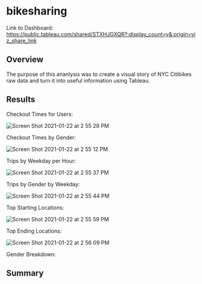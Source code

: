 # bikesharing

Link to Dashboard: https://public.tableau.com/shared/STXHJGXQR?:display_count=y&:origin=viz_share_link

## Overview

The purpose of this ananlysis was to create a visual story of NYC Citibikes raw data and turn it into useful information using Tableau. 

## Results

Checkout Times for Users:

![Screen Shot 2021-01-22 at 2 55 28 PM](https://user-images.githubusercontent.com/16258584/105547863-93537e00-5cc4-11eb-94bd-67651d50a39f.png)

Checkout Times by Gender:

![Screen Shot 2021-01-22 at 2 55 12 PM](https://user-images.githubusercontent.com/16258584/105548732-a024a180-5cc5-11eb-9d98-8dc76888a0fd.png)

Trips by Weekday per Hour: 

![Screen Shot 2021-01-22 at 2 55 37 PM](https://user-images.githubusercontent.com/16258584/105548916-e24de300-5cc5-11eb-819e-00e0b59de813.png)

Trips by Gender by Weekday:

![Screen Shot 2021-01-22 at 2 55 44 PM](https://user-images.githubusercontent.com/16258584/105548982-fabdfd80-5cc5-11eb-904d-4d33399f10d8.png)

Top Starting Locations:

![Screen Shot 2021-01-22 at 2 55 59 PM](https://user-images.githubusercontent.com/16258584/105549209-440e4d00-5cc6-11eb-91a3-2bfc7e7b379c.png)

Top Ending Locations:

![Screen Shot 2021-01-22 at 2 56 09 PM](https://user-images.githubusercontent.com/16258584/105549282-64d6a280-5cc6-11eb-87e8-fa93af47b1ed.png)

Gender Breakdown:



## Summary 

